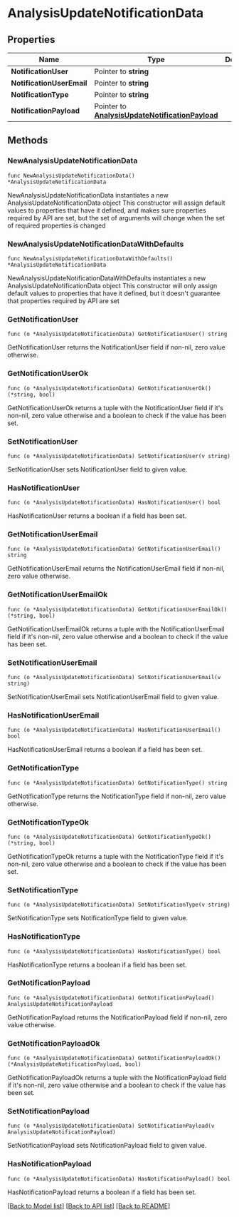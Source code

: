# AnalysisUpdateNotificationData

## Properties

Name | Type | Description | Notes
------------ | ------------- | ------------- | -------------
**NotificationUser** | Pointer to **string** |  | [optional] 
**NotificationUserEmail** | Pointer to **string** |  | [optional] 
**NotificationType** | Pointer to **string** |  | [optional] 
**NotificationPayload** | Pointer to [**AnalysisUpdateNotificationPayload**](AnalysisUpdateNotificationPayload.md) |  | [optional] 

## Methods

### NewAnalysisUpdateNotificationData

`func NewAnalysisUpdateNotificationData() *AnalysisUpdateNotificationData`

NewAnalysisUpdateNotificationData instantiates a new AnalysisUpdateNotificationData object
This constructor will assign default values to properties that have it defined,
and makes sure properties required by API are set, but the set of arguments
will change when the set of required properties is changed

### NewAnalysisUpdateNotificationDataWithDefaults

`func NewAnalysisUpdateNotificationDataWithDefaults() *AnalysisUpdateNotificationData`

NewAnalysisUpdateNotificationDataWithDefaults instantiates a new AnalysisUpdateNotificationData object
This constructor will only assign default values to properties that have it defined,
but it doesn't guarantee that properties required by API are set

### GetNotificationUser

`func (o *AnalysisUpdateNotificationData) GetNotificationUser() string`

GetNotificationUser returns the NotificationUser field if non-nil, zero value otherwise.

### GetNotificationUserOk

`func (o *AnalysisUpdateNotificationData) GetNotificationUserOk() (*string, bool)`

GetNotificationUserOk returns a tuple with the NotificationUser field if it's non-nil, zero value otherwise
and a boolean to check if the value has been set.

### SetNotificationUser

`func (o *AnalysisUpdateNotificationData) SetNotificationUser(v string)`

SetNotificationUser sets NotificationUser field to given value.

### HasNotificationUser

`func (o *AnalysisUpdateNotificationData) HasNotificationUser() bool`

HasNotificationUser returns a boolean if a field has been set.

### GetNotificationUserEmail

`func (o *AnalysisUpdateNotificationData) GetNotificationUserEmail() string`

GetNotificationUserEmail returns the NotificationUserEmail field if non-nil, zero value otherwise.

### GetNotificationUserEmailOk

`func (o *AnalysisUpdateNotificationData) GetNotificationUserEmailOk() (*string, bool)`

GetNotificationUserEmailOk returns a tuple with the NotificationUserEmail field if it's non-nil, zero value otherwise
and a boolean to check if the value has been set.

### SetNotificationUserEmail

`func (o *AnalysisUpdateNotificationData) SetNotificationUserEmail(v string)`

SetNotificationUserEmail sets NotificationUserEmail field to given value.

### HasNotificationUserEmail

`func (o *AnalysisUpdateNotificationData) HasNotificationUserEmail() bool`

HasNotificationUserEmail returns a boolean if a field has been set.

### GetNotificationType

`func (o *AnalysisUpdateNotificationData) GetNotificationType() string`

GetNotificationType returns the NotificationType field if non-nil, zero value otherwise.

### GetNotificationTypeOk

`func (o *AnalysisUpdateNotificationData) GetNotificationTypeOk() (*string, bool)`

GetNotificationTypeOk returns a tuple with the NotificationType field if it's non-nil, zero value otherwise
and a boolean to check if the value has been set.

### SetNotificationType

`func (o *AnalysisUpdateNotificationData) SetNotificationType(v string)`

SetNotificationType sets NotificationType field to given value.

### HasNotificationType

`func (o *AnalysisUpdateNotificationData) HasNotificationType() bool`

HasNotificationType returns a boolean if a field has been set.

### GetNotificationPayload

`func (o *AnalysisUpdateNotificationData) GetNotificationPayload() AnalysisUpdateNotificationPayload`

GetNotificationPayload returns the NotificationPayload field if non-nil, zero value otherwise.

### GetNotificationPayloadOk

`func (o *AnalysisUpdateNotificationData) GetNotificationPayloadOk() (*AnalysisUpdateNotificationPayload, bool)`

GetNotificationPayloadOk returns a tuple with the NotificationPayload field if it's non-nil, zero value otherwise
and a boolean to check if the value has been set.

### SetNotificationPayload

`func (o *AnalysisUpdateNotificationData) SetNotificationPayload(v AnalysisUpdateNotificationPayload)`

SetNotificationPayload sets NotificationPayload field to given value.

### HasNotificationPayload

`func (o *AnalysisUpdateNotificationData) HasNotificationPayload() bool`

HasNotificationPayload returns a boolean if a field has been set.


[[Back to Model list]](../README.md#documentation-for-models) [[Back to API list]](../README.md#documentation-for-api-endpoints) [[Back to README]](../README.md)


